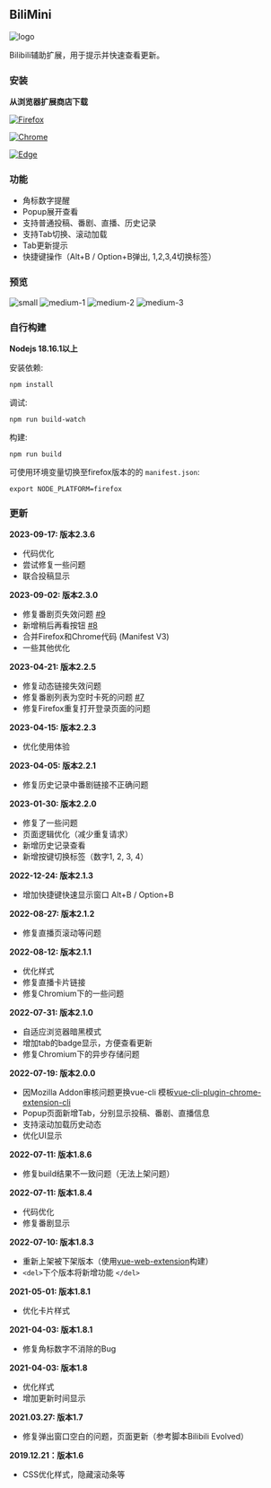## BiliMini

![logo](preview/logo.png)

Bilibili辅助扩展，用于提示并快速查看更新。

### 安装

**从浏览器扩展商店下载**

[![Firefox](https://img.shields.io/amo/v/bilimini.svg?label=Mozilla%20Firefox)](https://addons.mozilla.org/zh-CN/firefox/addon/bilimini/)

[![Chrome](https://img.shields.io/chrome-web-store/v/fcibfbohheekhmgachjjghbhligddmcl)](https://chrome.google.com/webstore/detail/bilimini/fcibfbohheekhmgachjjghbhligddmcl?hl=zh-CN&authuser=0)

[![Edge](https://img.shields.io/badge/dynamic/json?label=Edge%20Addons&prefix=v&query=%24.version&url=https%3A%2F%2Fmicrosoftedge.microsoft.com%2FAddons%2Fgetproductdetailsbycrxid%2Fbpfhljkccknkkngaoklgcabllbpdfaie)](https://microsoftedge.microsoft.com/addons/detail/bilimini/bpfhljkccknkkngaoklgcabllbpdfaie)

### 功能

- 角标数字提醒
- Popup展开查看
- 支持普通投稿、番剧、直播、历史记录
- 支持Tab切换、滚动加载
- Tab更新提示
- 快捷键操作（Alt+B / Option+B弹出, 1,2,3,4切换标签）

### 预览

![small](preview/small.png)
![medium-1](preview/medium-1.png)
![medium-2](preview/medium-2.png)
![medium-3](preview/medium-3.png)

### 自行构建

**Nodejs 18.16.1以上**

安装依赖:

    npm install

调试:

    npm run build-watch

构建:

    npm run build

可使用环境变量切换至firefox版本的的 `manifest.json`:

    export NODE_PLATFORM=firefox

### 更新

**2023-09-17: 版本2.3.6**

- 代码优化
- 尝试修复一些问题
- 联合投稿显示

**2023-09-02: 版本2.3.0**

- 修复番剧页失效问题 [#9](https://github.com/Taosky/BiliMini/issues/9)
- 新增稍后再看按钮 [#8](https://github.com/Taosky/BiliMini/issues/8)
- 合并Firefox和Chrome代码 (Manifest V3)
- 一些其他优化

**2023-04-21: 版本2.2.5**

- 修复动态链接失效问题
- 修复番剧列表为空时卡死的问题 [#7](https://github.com/Taosky/BiliMini/issues/7)
- 修复Firefox重复打开登录页面的问题

**2023-04-15: 版本2.2.3**

- 优化使用体验

**2023-04-05: 版本2.2.1**

- 修复历史记录中番剧链接不正确问题

**2023-01-30: 版本2.2.0**

- 修复了一些问题
- 页面逻辑优化（减少重复请求）
- 新增历史记录查看
- 新增按键切换标签（数字1, 2, 3, 4）

**2022-12-24: 版本2.1.3**

- 增加快捷键快速显示窗口 Alt+B / Option+B

**2022-08-27: 版本2.1.2**

- 修复直播页滚动等问题

**2022-08-12: 版本2.1.1**

- 优化样式
- 修复直播卡片链接
- 修复Chromium下的一些问题

**2022-07-31: 版本2.1.0**

- 自适应浏览器暗黑模式
- 增加tab的badge显示，方便查看更新
- 修复Chromium下的异步存储问题

**2022-07-19: 版本2.0.0**

- 因Mozilla Addon审核问题更换vue-cli 模板[vue-cli-plugin-chrome-extension-cli](https://github.com/sanyu1225/vue-cli-plugin-chrome-extension-cli)
- Popup页面新增Tab，分别显示投稿、番剧、直播信息
- 支持滚动加载历史动态
- 优化UI显示

**2022-07-11: 版本1.8.6**

- 修复build结果不一致问题（无法上架问题）

**2022-07-11: 版本1.8.4**

- 代码优化
- 修复番剧显示

**2022-07-10: 版本1.8.3**

- 重新上架被下架版本（使用[vue-web-extension](https://github.com/Kocal/vue-web-extension)构建）
- `<del>`下个版本将新增功能 `</del>`

**2021-05-01: 版本1.8.1**

- 优化卡片样式

**2021-04-03: 版本1.8.1**

- 修复角标数字不消除的Bug

**2021-04-03: 版本1.8**

- 优化样式
- 增加更新时间显示

**2021.03.27: 版本1.7**

- 修复弹出窗口空白的问题，页面更新（参考脚本Bilibili Evolved）

**2019.12.21：版本1.6**

- CSS优化样式，隐藏滚动条等
